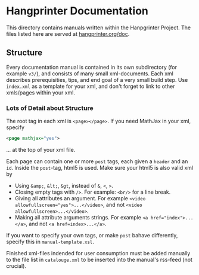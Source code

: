 # Hangprinter Documentation
This directory contains manuals written within the Hanpgrinter Project.
The files listed here are served at [hangprinter.org/doc](https://hangprinter.org/doc).

## Structure
Every documentation manual is contained in its own subdirectory (for example `v3/`), and consists of many small xml-documents.
Each xml describes prerequisities, tips, and end goal of a very small build step.
Use `index.xml` as a template for your xml, and don't forget to link to other xmls/pages within your xml.

### Lots of Detail about Structure
The root tag in each xml is `<page></page>`.
If you need MathJax in your xml, specify
```xml
<page mathjax="yes">
```
... at the top of your xml file.

Each page can contain one or more `post` tags, each given a `header` and an `id`.
Inside the `post`-tag, html5 is used.
Make sure your html5 is also valid xml by
 * Using `&amp;`, `&lt;`, `&gt`, instead of `&`, `<`, `>`.
 * Closing empty tags with `/>`. For example: `<br/>` for a line break.
 * Giving all attributes an argument. For example `<video allowfullscreen="yes">...</video>`, and not `<video allowfullscreen>...</video>`.
 * Making all attribute arguments strings. For example `<a href="index">...</a>`, and not `<a href=index>...</a>`.

If you want to specify your own tags, or make `post` bahave differently, specify this in `manual-template.xsl`.

Finished xml-files indended for user consumption must be added manually to the file list in `catalouge.xml` to be inserted into the manual's rss-feed (not crucial).
